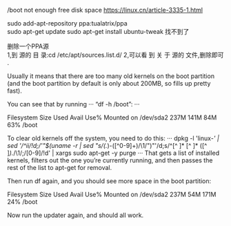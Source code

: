 /boot not enough free disk space
https://linux.cn/article-3335-1.html

sudo add-apt-repository ppa:tualatrix/ppa  
sudo apt-get update
sudo apt-get install ubuntu-tweak
找不到了

删除一个PPA源  
1,到 源的 目 录:cd  /etc/apt/sources.list.d/
2,可以看 到 关 于 源的 文件,删除即可 .

Usually it means that there are too many old kernels on the boot partition (and the boot partition by default is only about 200MB, so fills up pretty fast).

You can see that by running 
···
“df -h /boot”:
···

Filesystem Size Used Avail Use% Mounted on
/dev/sda2 237M 141M 84M 63% /boot

To clear old kernels off the system, you need to do this:
···
dpkg -l 'linux-*' | sed '/^ii/!d;/'"$(uname -r | sed "s/\(.*\)-\([^0-9]\+\)/\1/")"'/d;s/^[^ ]* [^ ]* \([^ ]*\).*/\1/;/[0-9]/!d' | xargs sudo apt-get -y purge
···
That gets a list of installed kernels, filters out the one you’re currently running, and then passes the rest of the list to apt-get for removal.

Then run df again, and you should see more space in the boot partition:


Filesystem Size Used Avail Use% Mounted on
/dev/sda2 237M 54M 171M 24% /boot

Now run the updater again, and should all work.



